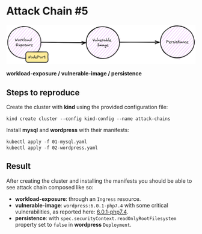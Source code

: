 # Attack Chain #5

![attack-chain-5](./ac5.png)

**workload-exposure / vulnerable-image / persistence**

## Steps to reproduce

Create the cluster with **kind** using the provided configuration file:

```shell
kind create cluster --config kind-config --name attack-chains
```

Install **mysql** and **wordpress** with their manifests:

```shell
kubectl apply -f 01-mysql.yaml
kubectl apply -f 02-wordpress.yaml
```

## Result

After creating the cluster and installing the manifests you should be able to see attack chain composed like so:

* **workload-exposure**: through an `Ingress` resource.
* **vulnerable-image**: `wordpress:6.0.1-php7.4` with some critical vulnerabilities, as reported here: [6.0.1-php7.4](https://hub.docker.com/layers/library/wordpress/6.0.1-php7.4/images/sha256-93802164c4fc8e21ef1f48f6ac96e76924aa535d26e1ca67dece41a8b223ca0b?context=explore).
* **persistence**: with `spec.securityContext.readOnlyRootFilesystem` property set to `false` in **wordpress** `Deployment`.

